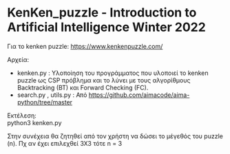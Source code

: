 # KenKen_puzzle - Introduction to Artificial Intelligence Winter 2022 

Για το kenken puzzle: https://www.kenkenpuzzle.com/ <br>

Αρχεία: <br>
- kenken.py : Υλοποίηση του προγράμματος που υλοποιεί το kenken puzzle ως CSP πρόβλημα και το λύνει με τους αλγορίθμους Backtracking (BT) και Forward Checking (FC). <br>
- search.py , utils.py : Από https://github.com/aimacode/aima-python/tree/master <br>

Εκτέλεση: <br>
python3 kenken.py <br>

Στην συνέχεια θα ζητηθεί από τον χρήστη να δώσει το μέγεθός του puzzle (n). Πχ αν έχει επιλεχθεί 3Χ3 τότε n = 3 <br>
